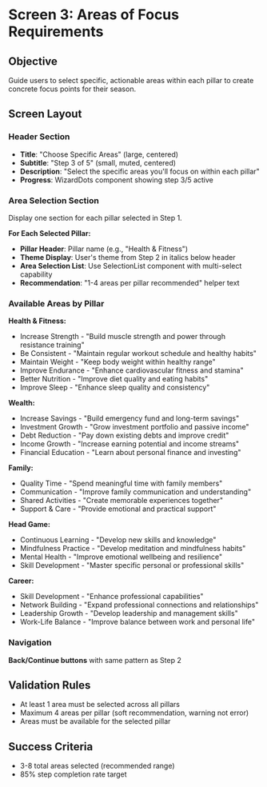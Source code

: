 # Screen 3: Areas of Focus Requirements

## Objective
Guide users to select specific, actionable areas within each pillar to create concrete focus points for their season.

## Screen Layout

### Header Section
- **Title**: "Choose Specific Areas" (large, centered)
- **Subtitle**: "Step 3 of 5" (small, muted, centered)
- **Description**: "Select the specific areas you'll focus on within each pillar"
- **Progress**: WizardDots component showing step 3/5 active

### Area Selection Section
Display one section for each pillar selected in Step 1.

**For Each Selected Pillar:**
- **Pillar Header**: Pillar name (e.g., "Health & Fitness")
- **Theme Display**: User's theme from Step 2 in italics below header
- **Area Selection List**: Use SelectionList component with multi-select capability
- **Recommendation**: "1-4 areas per pillar recommended" helper text

### Available Areas by Pillar

**Health & Fitness:**
- Increase Strength - "Build muscle strength and power through resistance training"
- Be Consistent - "Maintain regular workout schedule and healthy habits"
- Maintain Weight - "Keep body weight within healthy range"
- Improve Endurance - "Enhance cardiovascular fitness and stamina"
- Better Nutrition - "Improve diet quality and eating habits"
- Improve Sleep - "Enhance sleep quality and consistency"

**Wealth:**
- Increase Savings - "Build emergency fund and long-term savings"
- Investment Growth - "Grow investment portfolio and passive income"
- Debt Reduction - "Pay down existing debts and improve credit"
- Income Growth - "Increase earning potential and income streams"
- Financial Education - "Learn about personal finance and investing"

**Family:**
- Quality Time - "Spend meaningful time with family members"
- Communication - "Improve family communication and understanding"
- Shared Activities - "Create memorable experiences together"
- Support & Care - "Provide emotional and practical support"

**Head Game:**
- Continuous Learning - "Develop new skills and knowledge"
- Mindfulness Practice - "Develop meditation and mindfulness habits"
- Mental Health - "Improve emotional wellbeing and resilience"
- Skill Development - "Master specific personal or professional skills"

**Career:**
- Skill Development - "Enhance professional capabilities"
- Network Building - "Expand professional connections and relationships"
- Leadership Growth - "Develop leadership and management skills"
- Work-Life Balance - "Improve balance between work and personal life"

### Navigation
**Back/Continue buttons** with same pattern as Step 2

## Validation Rules
- At least 1 area must be selected across all pillars
- Maximum 4 areas per pillar (soft recommendation, warning not error)
- Areas must be available for the selected pillar

## Success Criteria
- 3-8 total areas selected (recommended range)
- 85% step completion rate target
